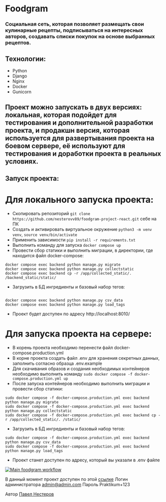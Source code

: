 # Foodgram

### Социальная сеть, которая позволяет размещать свои кулинарные рецепты, подписываться на интересных авторов, создавать списки покупок на основе выбранных рецептов.

## Технологии:
* Python
* Django
* Nginx
* Docker
* Gunicorn


## Проект можно запускать в двух версиях: локальная, которая подойдет для тестирования и дополнительной разработки проекта, и продакшн версия, которая используется для развертывания проекта на боевом сервере, её используют для тестирования и доработки проекта в реальных условиях.

## Запуск проекта:

# Для локального запуска проекта:
- Скопировать репозиторий `git clone https://github.com/nesterovv89/foodgram-project-react.git` себе на ПК
- Создать и активировать виртуальное окружение `python3 -m venv venv`, `source venv/bin/activate`
- Применить зависимости `pip install -r requirements.txt`
- Выполнить команду для запуска `docker compose up`
- Провести сбор статики и выполнить миграции, в директории, где находится файл docker-compose:
```
docker compose exec backend python manage.py migrate
docker compose exec backend python manage.py collectstatic
docker compose exec backend cp -r /app/collected_static/. /backend_static/static/
```
- Загрузить в БД ингредиенты и базовый набор тегов:
```

docker compose exec backend python manage.py csv_data
docker compose exec backend python manage.py load_tags
```
- Проект будет доступен по адресу http://localhost:8010/

# Для запуска проекта на сервере:
- В корень проекта необходимо перенести файл docker-compose.production.yml
- В корне проекта создать файл .env для хранения секретных данных, заполнить согласно образца .env.example
- Для скачивания образов и создания необходимых контейнеров необходимо выполнить команду `sudo docker compose -f docker-compose.production.yml up`
- После запуска контейнеров необходимо выполнить миграции и провести сбор статики:
```
sudo docker compose -f docker-compose.production.yml exec backend python manage.py migrate
sudo docker compose -f docker-compose.production.yml exec backend python manage.py collectstatic
sudo docker compose -f docker-compose.production.yml exec backend cp -r /app/collected_static/. /static/
```
- Загрузить в БД ингредиенты и базовый набор тегов:
```
sudo docker compose -f docker-compose.production.yml exec backend python manage.py csv_data
sudo docker compose -f docker-compose.production.yml exec backend python manage.py load_tags
```
- Проект станет доступен по адресу, который вы указали в .env файле

[![Main foodgram workflow](https://github.com/nesterovv89/foodgram-project-react/actions/workflows/main.yml/badge.svg)](https://github.com/nesterovv89/foodgram-project-react/actions/workflows/main.yml)

В данный момент проект доступен по этой [ссылке](https://food-gram0.ddns.net) 
Логин администратора admin@admin.com Пароль Praktikum+123



Автор [Павел Нестеров](https://github.com/nesterovv89)  


